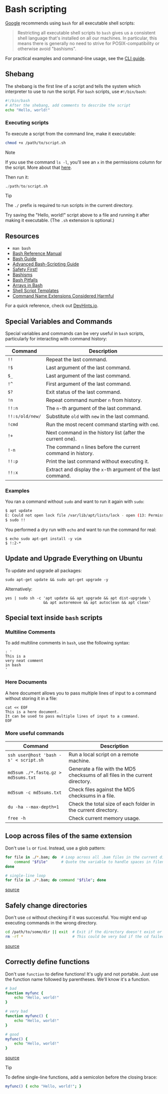# Bash scripting

[Google](https://google.github.io/styleguide/shellguide.html) recommends using `bash` for all executable shell scripts:

> Restricting all executable shell scripts to `bash` gives us a consistent shell language that's installed on all our machines. In particular, this means there is generally no need to strive for POSIX-compatibility or otherwise avoid "bashisms".

For practical examples and command-line usage, see the [CLI guide](cli.md).

## Shebang

The shebang is the first line of a script and tells the system which interpreter
to use to run the script. For `bash` scripts, use `#!/bin/bash`:

```sh
#!/bin/bash
# After the shebang, add comments to describe the script
echo "Hello, world!"
```

### Executing scripts

To execute a script from the command line, make it executable:

```sh
chmod +x /path/to/script.sh
```

> [!NOTE]
> If you use the command `ls -l`, you'll see an `x` in the permissions column
> for the script. More about that [here](https://www.geeksforgeeks.org/how-to-set-file-permissions-in-linux/).

Then run it:

```s
./path/to/script.sh
```
> [!TIP]
> The `./` prefix is required to run scripts in the current directory.

Try saving the "Hello, world!" script above to a file and running it
after making it executable. (The `.sh` extension is optional.)

## Resources

- `man bash`
- [Bash Reference Manual](https://www.gnu.org/savannah-checkouts/gnu/bash/manual/bash.html)
- [Bash Guide](https://mywiki.wooledge.org/BashGuide)
- [Advanced Bash-Scripting Guide](https://tldp.org/LDP/abs/html/)
- [Safety First!](https://github.com/anordal/shellharden/blob/master/how_to_do_things_safely_in_bash.md)
- [Bashisms](https://mywiki.wooledge.org/Bashism)
- [Bash Pitfalls](https://mywiki.wooledge.org/BashPitfalls)
- [Arrays in Bash](https://mywiki.wooledge.org/BashFAQ/005)
- [Shell Script Templates](https://stackoverflow.com/questions/430078/shell-script-templates)
- [Command Name Extensions Considered Harmful](https://www.talisman.org/~erlkonig/documents/commandname-extensions-considered-harmful/)

For a quick reference, check out [DevHints.io](https://devhints.io/bash).

## Special Variables and Commands

Special variables and commands can be very useful in `bash` scripts, particularly for interacting with command history:

| Command         | Description                                                  |
| --------------- | ------------------------------------------------------------ |
| `!!`            | Repeat the last command.                                     |
| `!$`            | Last argument of the last command.                           |
| `$_`            | Last argument of the last command.                           |
| `!^`            | First argument of the last command.                          |
| `$?`            | Exit status of the last command.                             |
| `!n`            | Repeat command number `n` from history.                      |
| `!!:n`          | The `n`-th argument of the last command.                     |
| `!!:s/old/new/` | Substitute `old` with `new` in the last command.             |
| `!cmd`          | Run the most recent command starting with `cmd`.             |
| `!+`            | Next command in the history list (after the current one).    |
| `!-n`           | The command `n` lines before the current command in history. |
| `!!:p`          | Print the last command without executing it.                 |
| `!!:x`          | Extract and display the `x`-th argument of the last command. |

### Examples

You ran a command without `sudo` and want to run it again with `sudo`:

```sh
$ apt update
E: Could not open lock file /var/lib/apt/lists/lock - open (13: Permission denied)
$ sudo !!
```

You performed a dry run with `echo` and want to run the command for real:

```
$ echo sudo apt-get install -y vim
$ !:2-*
```

## Update and Upgrade Everything on Ubuntu

To update and upgrade all packages:

```
sudo apt-get update && sudo apt-get upgrade -y
```

Alternatively:

```
yes | sudo sh -c 'apt update && apt upgrade && apt dist-upgrade \
                 && apt autoremove && apt autoclean && apt clean'
```

## Special text inside `bash` scripts

### Multiline Comments

To add multiline comments in `bash`, use the following syntax:

```
: '
This is a
very neat comment
in bash
'
```

### Here Documents

A here document allows you to pass multiple lines of input to a command without storing it in a file:

```
cat << EOF
This is a here document.
It can be used to pass multiple lines of input to a command.
EOF
```

### More useful commands

| Command                               | Description                                                                   |
| ------------------------------------- | ----------------------------------------------------------------------------- |
| `ssh user@host 'bash -s' < script.sh` | Run a local script on a remote machine.                                       |
| `md5sum ./*.fastq.gz > md5sums.txt`   | Generate a file with the MD5 checksums of all files in the current directory. |
| `md5sum -c md5sums.txt`               | Check files against the MD5 checksums in a file.                              |
| `du -ha --max-depth=1`                | Check the total size of each folder in the current directory.                 |
| `free -h`                             | Check current memory usage.                                                   |

## Loop across files of the same extension

Don't use `ls` or `find`. Instead, use a glob pattern:

```sh
for file in ./*.bam; do  # Loop across all .bam files in the current directory
    command "$file"      # Quote the variable to handle spaces in filenames
done

# single-line loop
for file in ./*.bam; do command "$file"; done
```

[source](https://mywiki.wooledge.org/BashPitfalls#for_f_in_.24.28ls_.2A.mp3.29)

## Safely change directories

Don't use `cd` without checking if it was successful.
You might end up executing commands in the wrong directory.

```sh
cd /path/to/some/dir || exit  # Exit if the directory doesn't exist or is inaccessible
rm -rf *                      # This could be very bad if the cd failed
```

[source](https://mywiki.wooledge.org/BashPitfalls#cd_.2Ffoo.3B_bar)

## Correctly define functions

Don't use `function` to define functions! It's ugly and not portable.
Just use the function name followed by parentheses. We'll know it's a function.

```sh
# bad
function myfunc {
    echo "Hello, world!"
}

# very bad
function myfunc() {
    echo "Hello, world!"
}

# good
myfunc() {
    echo "Hello, world!"
}
```

[source](https://mywiki.wooledge.org/BashPitfalls#function_foo.28.29)

> [!TIP]
> To define single-line functions, add a semicolon before the closing brace:
>
> ```sh
> myfunc() { echo "Hello, world!"; }
> ```
